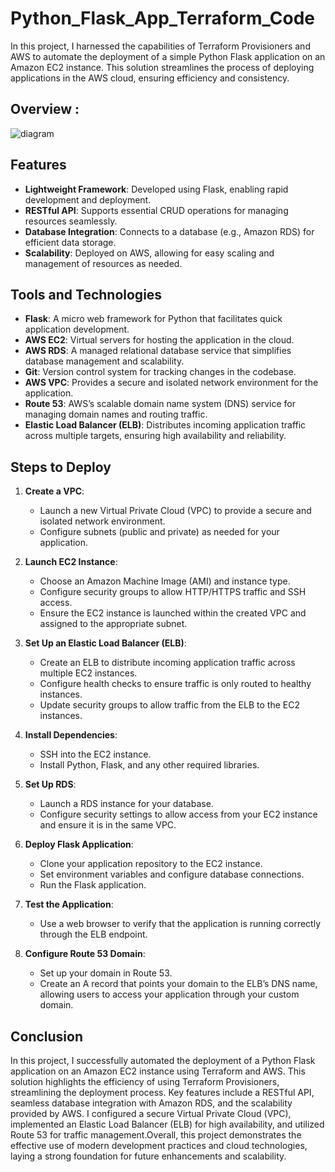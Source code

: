 ﻿# Python_Flask_App_Terraform_Code

In this project, I harnessed the capabilities of Terraform Provisioners and AWS to automate the deployment of a simple Python Flask application on an Amazon EC2 instance. This solution streamlines the process of deploying applications in the AWS cloud, ensuring efficiency and consistency.

## Overview :
![diagram](https://github.com/gopika09/Python_Flask_App_Terraform_Code/blob/main/diagram.png)

## Features

- **Lightweight Framework**: Developed using Flask, enabling rapid development and deployment.
- **RESTful API**: Supports essential CRUD operations for managing resources seamlessly.
- **Database Integration**: Connects to a database (e.g., Amazon RDS) for efficient data storage.
- **Scalability**: Deployed on AWS, allowing for easy scaling and management of resources as needed.

## Tools and Technologies

- **Flask**: A micro web framework for Python that facilitates quick application development.
- **AWS EC2**: Virtual servers for hosting the application in the cloud.
- **AWS RDS**: A managed relational database service that simplifies database management and scalability.
- **Git**: Version control system for tracking changes in the codebase.
- **AWS VPC**: Provides a secure and isolated network environment for the application.
- **Route 53**: AWS’s scalable domain name system (DNS) service for managing domain names and routing traffic.
- **Elastic Load Balancer (ELB)**: Distributes incoming application traffic across multiple targets, ensuring high availability and reliability.

## Steps to Deploy

1. **Create a VPC**:
   - Launch a new Virtual Private Cloud (VPC) to provide a secure and isolated network environment.
   - Configure subnets (public and private) as needed for your application.

2. **Launch EC2 Instance**:
   - Choose an Amazon Machine Image (AMI) and instance type.
   - Configure security groups to allow HTTP/HTTPS traffic and SSH access.
   - Ensure the EC2 instance is launched within the created VPC and assigned to the appropriate subnet.

3. **Set Up an Elastic Load Balancer (ELB)**:
   - Create an ELB to distribute incoming application traffic across multiple EC2 instances.
   - Configure health checks to ensure traffic is only routed to healthy instances.
   - Update security groups to allow traffic from the ELB to the EC2 instances.

4. **Install Dependencies**:
   - SSH into the EC2 instance.
   - Install Python, Flask, and any other required libraries.

5. **Set Up RDS**:
   - Launch a RDS instance for your database.
   - Configure security settings to allow access from your EC2 instance and ensure it is in the same VPC.

6. **Deploy Flask Application**:
   - Clone your application repository to the EC2 instance.
   - Set environment variables and configure database connections.
   - Run the Flask application.

7. **Test the Application**:
   - Use a web browser to verify that the application is running correctly through the ELB endpoint.

8. **Configure Route 53 Domain**:
   - Set up your domain in Route 53.
   - Create an A record that points your domain to the ELB’s DNS name, allowing users to access your application through your custom domain.
  
## Conclusion
  
In this project, I successfully automated the deployment of a Python Flask application on an Amazon EC2 instance using Terraform and AWS. This solution highlights the efficiency of using Terraform Provisioners, streamlining the deployment process.
Key features include a RESTful API, seamless database integration with Amazon RDS, and the scalability provided by AWS. I configured a secure Virtual Private Cloud (VPC), implemented an Elastic Load Balancer (ELB) for high availability, and utilized Route 53 for traffic management.Overall, this project demonstrates the effective use of modern development practices and cloud technologies, laying a strong foundation for future enhancements and scalability.




